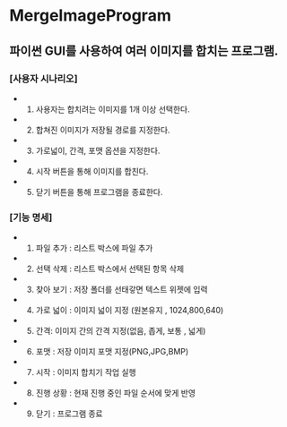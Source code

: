 # MergeImageProgram
## 파이썬 GUI를 사용하여 여러 이미지를 합치는 프로그램. 
### [사용자 시나리오]

- 1. 사용자는 합치려는 이미지를 1개 이상 선택한다.
- 2. 합쳐진 이미지가 저장될 경로를 지정한다.
- 3. 가로넓이, 간격, 포맷 옵션을 지정한다.
- 4. 시작 버튼을 통해 이미지를 합친다.
- 5. 닫기 버튼을 통해 프로그램을 종료한다.

### [기능 명세]

- 1. 파일 추가 : 리스트 박스에 파일 추가
- 2. 선택 삭제 : 리스트 박스에서 선택된 항목 삭제
- 3. 찾아 보기 : 저장 폴더를 선태갛면 텍스트 위젯에 입력
- 4. 가로 넓이 : 이미지 넓이 지정 (원본유지 , 1024,800,640)
- 5. 간격: 이미지 간의 간격 지정(없음, 좁게, 보통 , 넓게)
- 6. 포맷 : 저장 이미지 포맷 지정(PNG,JPG,BMP)
- 7. 시작 : 이미지 합치기 작업 실행
- 8. 진행 상황  : 현재 진행 중인 파일 순서에 맞게 반영
- 9. 닫기 : 프로그램 종료 
